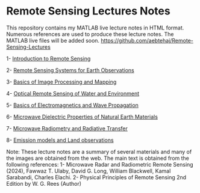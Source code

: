 # Remote Sensing Lectures Notes

This repository contains my MATLAB live lecture notes in HTML format. Numerous references are used to produce these lecture notes. The MATLAB live files will be added soon. 
https://github.com/aebtehaj/Remote-Sensing-Lectures

1- [ Introduction to Remote Sensing](https://htmlpreview.github.io/?https://github.com/aebtehaj/Remote-Sensing-Lectures/blob/main/Chapter_01.html)

2- [Remote Sensing Systems for Earth Observations](https://htmlpreview.github.io/?https://github.com/aebtehaj/Remote-Sensing-Lectures/blob/main/Chapter_02.html)

3- [Basics of Image Processing and Mapping](https://htmlpreview.github.io/?https://github.com/aebtehaj/Remote-Sensing-Lectures/blob/main/Chapter_03.html)

4- [Optical Remote Sensing of Water and Environment](https://htmlpreview.github.io/?https://github.com/aebtehaj/Remote-Sensing-Lectures/blob/main/Chapter_04.html)

5- [Basics of Electromagnetics and Wave Propagation](https://htmlpreview.github.io/?https://github.com/aebtehaj/Remote-Sensing-Lectures/blob/main/Chapter_05.html)

6- [Microwave Dielectric Properties of Natural Earth Materials](https://htmlpreview.github.io/?https://github.com/aebtehaj/Remote-Sensing-Lectures/blob/main/Chapter_06.html)

7- [Microwave Radiometry and Radiative Transfer](https://htmlpreview.github.io/?https://github.com/aebtehaj/Remote-Sensing-Lectures/blob/main/Chapter_07.html)

8- [Emission models and Land observations](https://htmlpreview.github.io/?https://github.com/aebtehaj/Remote-Sensing-Lectures/blob/main/Chapter_08.html)

Note: These lecture notes are a summary of several materials and many of the images are obtained from the web. The main text is obtained from the following references:
1- Microwave Radar and Radiometric Remote Sensing (2024), Fawwaz T. Ulaby, David G. Long, William Blackwell, Kamal Sarabandi, Charles Elachi.
2- Physical Principles of Remote Sensing 2nd Edition by W. G. Rees (Author)
